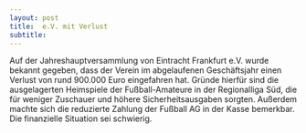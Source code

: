 ```yaml
---
layout: post
title:  e.V. mit Verlust
subtitle:  
---
```


Auf der Jahreshauptversammlung von Eintracht Frankfurt e.V. wurde bekannt gegeben, dass der Verein im abgelaufenen Geschäftsjahr einen Verlust von rund 900.000 Euro eingefahren hat. Gründe hierfür sind die ausgelagerten Heimspiele der Fußball-Amateure in der Regionalliga Süd, die für weniger Zuschauer und höhere Sicherheitsausgaben sorgten. Außerdem machte sich die reduzierte Zahlung der Fußball AG in der Kasse bemerkbar. Die finanzielle Situation sei schwierig.


